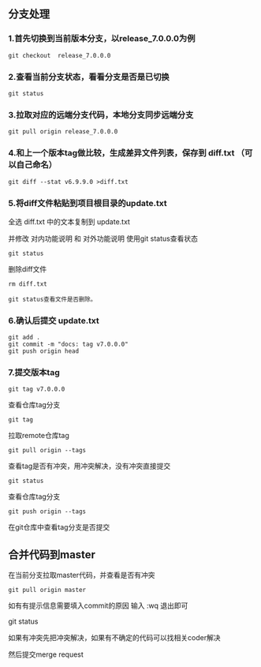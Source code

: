 ## 分支处理

### 1.首先切换到当前版本分支，以release_7.0.0.0为例
```shell
git checkout  release_7.0.0.0
```
### 2.查看当前分支状态，看看分支是否是已切换
```shell
git status
```
### 3.拉取对应的远端分支代码，本地分支同步远端分支
```shell
git pull origin release_7.0.0.0
```
### 4.和上一个版本tag做比较，生成差异文件列表，保存到 diff.txt （可以自己命名）
```shell
git diff --stat v6.9.9.0 >diff.txt
```
### 5.将diff文件粘贴到项目根目录的update.txt

全选 diff.txt 中的文本复制到 update.txt

并修改 对内功能说明 和 对外功能说明 使用git status查看状态
```shell
git status
```
删除diff文件
```shell
rm diff.txt
```
```shell
git status查看文件是否删除。
```
### 6.确认后提交 update.txt
```shell
git add .
git commit -m "docs: tag v7.0.0.0"
git push origin head
```
### 7.提交版本tag
```shell
git tag v7.0.0.0
```
查看仓库tag分支
```shell
git tag 
```
拉取remote仓库tag
```shell
git pull origin --tags
```
查看tag是否有冲突，用冲突解决，没有冲突直接提交
```shell
git status
```
查看仓库tag分支
```shell
git push origin --tags
```
在git仓库中查看tag分支是否提交


## 合并代码到master
在当前分支拉取master代码，并查看是否有冲突
```shell
git pull origin master
```
如有有提示信息需要填入commit的原因
输入 :wq 退出即可

git status

如果有冲突先把冲突解决，如果有不确定的代码可以找相关coder解决

然后提交merge request
